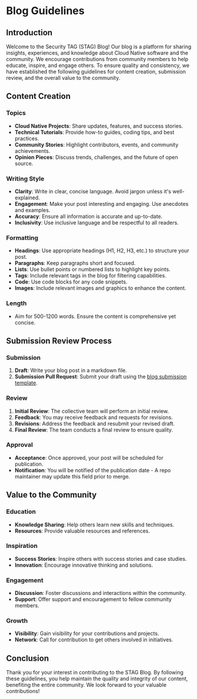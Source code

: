 # Blog Guidelines

## Introduction

Welcome to the Security TAG (STAG) Blog! Our blog is a platform for sharing insights, experiences, and knowledge about Cloud Native software and the community. We encourage contributions from community members to help educate, inspire, and engage others. To ensure quality and consistency, we have established the following guidelines for content creation, submission review, and the overall value to the community.

## Content Creation

### Topics
- **Cloud Native Projects**: Share updates, features, and success stories.
- **Technical Tutorials**: Provide how-to guides, coding tips, and best practices.
- **Community Stories**: Highlight contributors, events, and community achievements.
- **Opinion Pieces**: Discuss trends, challenges, and the future of open source.

### Writing Style
- **Clarity**: Write in clear, concise language. Avoid jargon unless it's well-explained.
- **Engagement**: Make your post interesting and engaging. Use anecdotes and examples.
- **Accuracy**: Ensure all information is accurate and up-to-date.
- **Inclusivity**: Use inclusive language and be respectful to all readers.

### Formatting
- **Headings**: Use appropriate headings (H1, H2, H3, etc.) to structure your post.
- **Paragraphs**: Keep paragraphs short and focused.
- **Lists**: Use bullet points or numbered lists to highlight key points.
- **Tags**: Include relevant tags in the blog for filtering capabilities.
- **Code**: Use code blocks for any code snippets.
- **Images**: Include relevant images and graphics to enhance the content.

### Length
- Aim for 500-1200 words. Ensure the content is comprehensive yet concise.

## Submission Review Process

### Submission
1. **Draft**: Write your blog post in a markdown file.
2. **Submission Pull Request**: Submit your draft using the [blog submission template](https://github.com/cncf/tag-security/blob/main/.github/ISSUE_TEMPLATE/blog-submission.md).

### Review
1. **Initial Review**: The collective team will perform an initial review.
2. **Feedback**: You may receive feedback and requests for revisions.
3. **Revisions**: Address the feedback and resubmit your revised draft.
4. **Final Review**: The team conducts a final review to ensure quality.

### Approval
- **Acceptance**: Once approved, your post will be scheduled for publication.
- **Notification**: You will be notified of the publication date - A repo maintainer may update this field prior to merge.

## Value to the Community

### Education
- **Knowledge Sharing**: Help others learn new skills and techniques.
- **Resources**: Provide valuable resources and references.

### Inspiration
- **Success Stories**: Inspire others with success stories and case studies.
- **Innovation**: Encourage innovative thinking and solutions.

### Engagement
- **Discussion**: Foster discussions and interactions within the community.
- **Support**: Offer support and encouragement to fellow community members.

### Growth
- **Visibility**: Gain visibility for your contributions and projects.
- **Network**: Call for contribution to get others involved in initiatives.

## Conclusion

Thank you for your interest in contributing to the STAG Blog. By following these guidelines, you help maintain the quality and integrity of our content, benefiting the entire community. We look forward to your valuable contributions!
